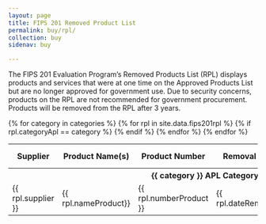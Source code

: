```yaml
---
layout: page
title: FIPS 201 Removed Product List
permalink: buy/rpl/
collection: buy
sidenav: buy

---
```


The FIPS 201 Evaluation Program’s Removed Products List (RPL) displays products and services that were at one time on the Approved Products List but are no longer approved for government use. Due to security concerns, products on the RPL are not recommended for government procurement. Products will be removed from the RPL after 3 years.

<table class="usa-table--borderless rpl-table">
  <thead class="usa-sr-only">
    <tr>
      <th id="rpl-table-heading-supplier" scope="col">Supplier</th>
      <th id="rpl-table-heading-nameProduct" scope="col">Product Name(s)</th>
      <th id="rpl-table-heading-numberProduct" scope="col">Product Number</th>
      <th id="rpl-table-heading-dateRemoval" scope="col">Removal Date</th>
      <th id="rpl-table-heading-numberAPL" scope="col">APL #</th>
      <th id="rpl-table-heading-reason" scope="col">Reason For Removal</th>
    </tr>
  </thead>
  <tbody>
    {% for category in categories %}
      <tr class="rpl-table-category-heading" data-category="{{ category }}">
        <th colspan="6" class="rpl-table-heading" id="rpl-table-heading-{{ category | slugify }}"><b>{{ category }} APL Category</b></th>
      </tr>
      {% for rpl in site.data.fips201rpl %}
        {% if rpl.categoryApl == category %}
          <tr class="rpl-table-row" data-category="{{ rpl.category }}">
            <td headers="rpl-table-heading-{{ category | slugify }} rpl-table-heading-supplier">{{ rpl.supplier }}</td>
            <td headers="rpl-table-heading-{{ category | slugify }} rpl-table-heading-nameProduct">{{ rpl.nameProduct}}</a></td>
            <td headers="rpl-table-heading-{{ category | slugify }} rpl-table-heading-numberProduct">{{ rpl.numberProduct }}</td>
            <td headers="rpl-table-heading-{{ category | slugify }} rpl-table-heading-dateRemoval">{{ rpl.dateRemoval}}</a></td>
            <td headers="rpl-table-heading-{{ category | slugify }} rpl-table-heading-numberAPL">{{ rpl.numberAPL }}</td>
            <td headers="rpl-table-heading-{{ category | slugify }} rpl-table-heading-reason">{{ rpl.reason}}</a></td>
          </tr>
        {% endif %}
      {% endfor %} <!--rpl-->
    {% endfor %}<!--category-->
  </tbody>
</table>
